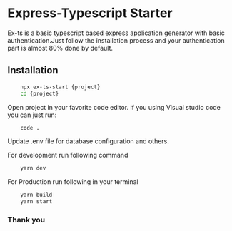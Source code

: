 # Express-Typescript Starter
Ex-ts is a basic typescript based express application generator with basic authentication.Just follow the 
installation process and your authentication part is almost 80% done by default.

## Installation

``` sh
    npx ex-ts-start {project}
    cd {project}
```

Open project in your favorite code editor. if you using Visual studio code you can just run: 
``` sh
    code .
```
Update .env file for database configuration and others.

For development run following command

``` sh
    yarn dev
```
For Production run following in your terminal
``` sh
    yarn build
    yarn start
```
### Thank you